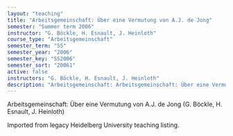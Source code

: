 ```yaml
---
layout: "teaching"
title: "Arbeitsgemeinschaft: Über eine Vermutung von A.J. de Jong"
semester: "Summer term 2006"
instructor: "G. Böckle, H. Esnault, J. Heinloth"
course_type: "Arbeitsgemeinschaft"
semester_term: "SS"
semester_year: "2006"
semester_key: "SS2006"
semester_sort: "20061"
active: false
instructors: "G. Böckle, H. Esnault, J. Heinloth"
description: "Arbeitsgemeinschaft: Arbeitsgemeinschaft: Über eine Vermutung von A.J. de Jong"
---
```


Arbeitsgemeinschaft: Über eine Vermutung von A.J. de Jong (G. Böckle, H. Esnault, J. Heinloth)

Imported from legacy Heidelberg University teaching listing.